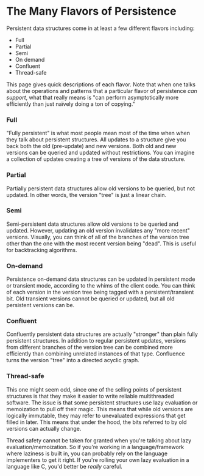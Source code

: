 # The Many Flavors of Persistence

Persistent data structures come in at least a few different flavors
including:

- Full
- Partial
- Semi
- On demand
- Confluent
- Thread-safe

This page gives quick descriptions of each flavor.  Note that when one
talks about the operations and patterns that a particular flavor of
persistence _can support_, what that really means is "can perform
asymptotically more efficiently than just na&iuml;vely doing a ton of
copying."

### Full

"Fully persistent" is what most people mean most of the time when when
they talk about persistent structures.  All updates to a structure give
you back both the old (pre-update) and new versions.  Both old and new
versions can be queried and updated without restrictions.  You can
imagine a collection of updates creating a tree of versions of the data
structure.

### Partial

Partially persistent data structures allow old versions to be queried,
but not updated.  In other words, the version "tree" is just a linear
chain.

### Semi

Semi-persistent data structures allow old versions to be queried and
updated.  However, updating an old version invalidates any "more recent"
versions.  Visually, you can think of all of the branches of the version
tree other than the one with the most recent version being "dead".  This
is useful for backtracking algorithms.

### On-demand

Persistence on-demand data structures can be updated in persistent mode
or transient mode, according to the whims of the client code.  You can
think of each version in the version tree being tagged with a
persistent/transient bit.  Old transient versions cannot be queried or
updated, but all old persistent versions can be.

### Confluent

Confluently persistent data structures are actually "stronger" than
plain fully persistent structures.  In addition to regular persistent
updates, versions from different branches of the version tree can be
combined more efficiently than combining unrelated instances of that
type.  Confluence turns the version "tree" into a directed acyclic
graph.

### Thread-safe

This one might seem odd, since one of the selling points of persistent
structures is that they make it easier to write reliable multithreaded
software.  The issue is that some persistent structures use lazy
evaluation or memoization to pull off their magic.  This means that
while old versions are logically immutable, they may refer to
unevaluated expressions that get filled in later.  This means that under
the hood, the bits referred to by old versions can actually change.

Thread safety cannot be taken for granted when you're talking about lazy
evaluation/memoization.  So if you're working in a language/framework
where laziness is built in, you can probably rely on the language
implementers to get it right.  If you're rolling your own lazy
evaluation in a language like C, you'd better be _really_ careful.

